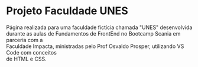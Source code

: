 <h1>Projeto Faculdade UNES</h1>
Página realizada para uma faculdade fictícia chamada "UNES" desenvolvida <br>
durante as aulas de Fundamentos de FrontEnd no Bootcamp Scania em parceria com a <br>
Faculdade Impacta, ministradas pelo Prof Osvaldo Prosper, utilizando VS Code com conceitos <br>
de HTML e CSS.
